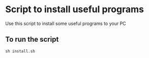 # Script to install useful programs

Use this script to install some useful programs to your PC

## To run the script

`sh install.sh`
